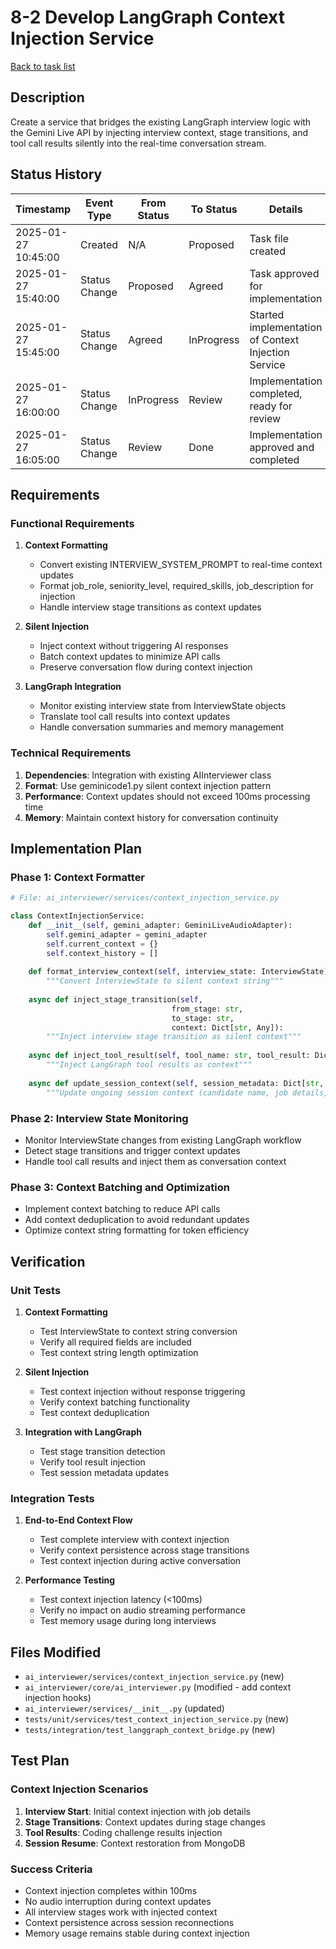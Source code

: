 # 8-2 Develop LangGraph Context Injection Service

[Back to task list](./tasks.md)

## Description

Create a service that bridges the existing LangGraph interview logic with the Gemini Live API by injecting interview context, stage transitions, and tool call results silently into the real-time conversation stream.

## Status History

| Timestamp | Event Type | From Status | To Status | Details | User |
|-----------|------------|-------------|-----------|---------|------|
| 2025-01-27 10:45:00 | Created | N/A | Proposed | Task file created | AI_Agent |
| 2025-01-27 15:40:00 | Status Change | Proposed | Agreed | Task approved for implementation | User |
| 2025-01-27 15:45:00 | Status Change | Agreed | InProgress | Started implementation of Context Injection Service | AI_Agent |
| 2025-01-27 16:00:00 | Status Change | InProgress | Review | Implementation completed, ready for review | AI_Agent |
| 2025-01-27 16:05:00 | Status Change | Review | Done | Implementation approved and completed | User |

## Requirements

### Functional Requirements
1. **Context Formatting**
   - Convert existing INTERVIEW_SYSTEM_PROMPT to real-time context updates
   - Format job_role, seniority_level, required_skills, job_description for injection
   - Handle interview stage transitions as context updates

2. **Silent Injection**
   - Inject context without triggering AI responses
   - Batch context updates to minimize API calls
   - Preserve conversation flow during context injection

3. **LangGraph Integration**
   - Monitor existing interview state from InterviewState objects
   - Translate tool call results into context updates
   - Handle conversation summaries and memory management

### Technical Requirements
1. **Dependencies**: Integration with existing AIInterviewer class
2. **Format**: Use geminicode1.py silent context injection pattern
3. **Performance**: Context updates should not exceed 100ms processing time
4. **Memory**: Maintain context history for conversation continuity

## Implementation Plan

### Phase 1: Context Formatter
```python
# File: ai_interviewer/services/context_injection_service.py

class ContextInjectionService:
    def __init__(self, gemini_adapter: GeminiLiveAudioAdapter):
        self.gemini_adapter = gemini_adapter
        self.current_context = {}
        self.context_history = []
        
    def format_interview_context(self, interview_state: InterviewState) -> str:
        """Convert InterviewState to silent context string"""
        
    async def inject_stage_transition(self, 
                                    from_stage: str, 
                                    to_stage: str, 
                                    context: Dict[str, Any]):
        """Inject interview stage transition as silent context"""
        
    async def inject_tool_result(self, tool_name: str, tool_result: Dict[str, Any]):
        """Inject LangGraph tool results as context"""
        
    async def update_session_context(self, session_metadata: Dict[str, Any]):
        """Update ongoing session context (candidate name, job details, etc.)"""
```

### Phase 2: Interview State Monitoring
- Monitor InterviewState changes from existing LangGraph workflow
- Detect stage transitions and trigger context updates
- Handle tool call results and inject them as conversation context

### Phase 3: Context Batching and Optimization
- Implement context batching to reduce API calls
- Add context deduplication to avoid redundant updates
- Optimize context string formatting for token efficiency

## Verification

### Unit Tests
1. **Context Formatting**
   - Test InterviewState to context string conversion
   - Verify all required fields are included
   - Test context string length optimization

2. **Silent Injection**
   - Test context injection without response triggering
   - Verify context batching functionality
   - Test context deduplication

3. **Integration with LangGraph**
   - Test stage transition detection
   - Verify tool result injection
   - Test session metadata updates

### Integration Tests
1. **End-to-End Context Flow**
   - Test complete interview with context injection
   - Verify context persistence across stage transitions
   - Test context injection during active conversation

2. **Performance Testing**
   - Test context injection latency (<100ms)
   - Verify no impact on audio streaming performance
   - Test memory usage during long interviews

## Files Modified

- `ai_interviewer/services/context_injection_service.py` (new)
- `ai_interviewer/core/ai_interviewer.py` (modified - add context injection hooks)
- `ai_interviewer/services/__init__.py` (updated)
- `tests/unit/services/test_context_injection_service.py` (new)
- `tests/integration/test_langgraph_context_bridge.py` (new)

## Test Plan

### Context Injection Scenarios
1. **Interview Start**: Initial context injection with job details
2. **Stage Transitions**: Context updates during stage changes
3. **Tool Results**: Coding challenge results injection
4. **Session Resume**: Context restoration from MongoDB

### Success Criteria
- Context injection completes within 100ms
- No audio interruption during context updates
- All interview stages work with injected context
- Context persistence across session reconnections
- Memory usage remains stable during context injection 